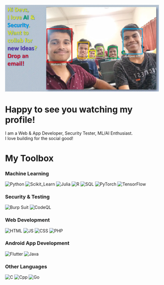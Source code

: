 
![FaceRecognitionImg](/img001e.webp)
# Happy to see you watching my profile!
I am a Web & App Developer, Security Tester, ML/AI Enthusiast. <br>
I love building for the social good!

# My Toolbox
### Machine Learning
![Python](https://img.shields.io/badge/Intermediate-Green)
![Scikit_Learn](https://img.shields.io/badge/Scikit_Learn-Beginner-Yellow)
![Julia](https://img.shields.io/badge/Julia-Beginner-Red)
![R](https://img.shields.io/badge/R-Beginner-Blue)
![SQL](https://img.shields.io/badge/SQL-Beginner-Blue)
![PyTorch](https://img.shields.io/badge/PyTorch-Beginner-Orange)
![TensorFlow](https://img.shields.io/badge/TensorFlow-Beginner-Orange)

### Security & Testing
![Burp Suit](https://img.shields.io/badge/Burp_Suit-Beginner-Orange)
![CodeQL](https://img.shields.io/badge/CodeQL-Beginner-Blue)

### Web Development
![HTML](https://img.shields.io/badge/HTML-Intermediate-Blue)
![JS](https://img.shields.io/badge/JS-Beginner-Blue)
![CSS](https://img.shields.io/badge/HTML-Beginner-Blue)
![PHP](https://img.shields.io/badge/PHP-Beginner-Green)

### Android App Development
![Flutter](https://img.shields.io/badge/Flutter-Beginner-Blue)
![Java](https://img.shields.io/badge/Java-Beginner-Orange)

### Other Languages
![C](https://img.shields.io/badge/Language-C-Blue)
![Cpp](https://img.shields.io/badge/Language-C++-Blue)
![Go](https://img.shields.io/badge/Language-Go-Blue)